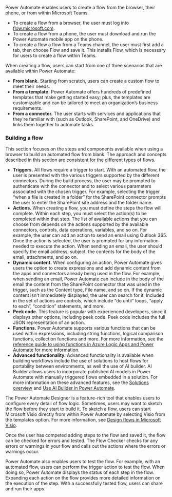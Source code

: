 Power Automate enables users to create a flow from the browser, their phone, or from within Microsoft Teams.

 *  To create a flow from a browser, the user must log into [flow.microsoft.com](https://flow.microsoft.com/?azure-portal=true).
 *  To create a flow from a phone, the user must download and run the Power Automate mobile app on the phone.
 *  To create a flow a flow from a Teams channel, the user must first add a tab, then choose Flow and save it. This installs Flow, which is necessary for users to create a flow within Teams.

When creating a flow, users can start from one of three scenarios that are available within Power Automate:

 *  **From blank.** Starting from scratch, users can create a custom flow to meet their needs.
 *  **From a template.** Power Automate offers hundreds of predefined templates that make getting started easy; plus, the templates are customizable and can be tailored to meet an organization’s business requirements.
 *  **From a connector.** The user starts with services and applications that they're familiar with (such as Outlook, SharePoint, and OneDrive) and links them together to automate tasks.

### Building a flow

This section focuses on the steps and components available when using a browser to build an automated flow from blank. The approach and concepts described in this section are consistent for the different types of flows.

 *  **Triggers.** All flows require a trigger to start. With an automated flow, the user is presented with the various triggers supported by the different connectors. During the build process, the user may be prompted to authenticate with the connector and to select various parameters associated with the chosen trigger. For example, selecting the trigger “when a file is created in a folder” for the SharePoint connector prompts the user to enter the SharePoint site address and the folder name.
 *  **Actions.** When creating a flow, you must define the steps the flow will complete. Within each step, you must select the action(s) to be completed within that step. The list of available actions that you can choose from depends on the actions supported by the available connectors, controls, data operations, variables, and so on. For example, the user can add an action to send an email using Outlook 365. Once the action is selected, the user is prompted for any information needed to execute the action. When sending an email, the user should specify the email address, subject, the contents for the body of the email, attachments, and so on. ‎
 *  **Dynamic content.** When configuring an action, Power Automate gives users the option to create expressions and add dynamic content from the apps and connectors already being used in the flow. For example, when sending an email, Power Automate can include in the body of the email the content from the SharePoint connector that was used in the trigger, such as the Content type, File name, and so on. If the dynamic content isn't immediately displayed, the user can search for it. Included in the set of actions are controls, which include “do until” loops, “apply to each”, “condition” statements, and more.
 *  **Peek code.** This feature is popular with experienced developers, since it displays other options, including peek code. Peek code includes the full JSON representation of an action.
 *  **Functions.** Power Automate supports various functions that can be used within expressions, including string functions, logical comparison functions, collection functions and more. For more information, see the [reference guide to using functions in Azure Logic Apps and Power Automate](/azure/logic-apps/workflow-definition-language-functions-reference) for more information.
 *  **Advanced functionality.** Advanced functionality is available when building workflows include the use of solutions to host flows for portability between environments, as well the use of AI builder. AI Builder allows users to incorporate published AI models in Power Automate with manually triggered flows embedded in a solution. For more information on these advanced features, see the [Solutions overview](/power-automate/overview-solution-flows) and [Use AI Builder in Power Automate](/ai-builder/use-in-flow-overview).

The Power Automate Designer is a feature-rich tool that enables users to configure every detail of flow logic. Sometimes, users may want to sketch the flow before they start to build it. To sketch a flow, users can start Microsoft Visio directly from within Power Automate by selecting Visio from the templates option. For more information, see [Design flows in Microsoft Visio](/power-automate/visio-flows).

Once the user has competed adding steps to the flow and saved it, the flow can be checked for errors and tested. The Flow Checker checks for any errors or warnings in your flow and calls out the actions where the errors or warnings occur.

Power Automate also enables users to test the flow. For example, with an automated flow, users can perform the trigger action to test the flow. When doing so, Power Automate displays the status of each step in the flow. Expanding each action on the flow provides more detailed information on the execution of the step. With a successfully tested flow, users can share and run their apps.
